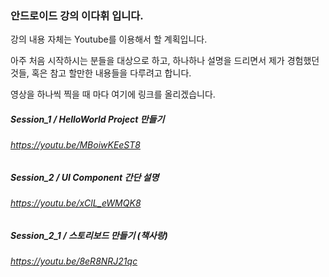 ### 안드로이드 강의 이다휘 입니다.


강의 내용 자체는 Youtube를 이용해서 할 계획입니다.

아주 처음 시작하시는 분들을 대상으로 하고, 하나하나 설명을 드리면서 제가 경험했던 것들, 혹은 참고 할만한 내용들을 다루려고 합니다.

영상을 하나씩 찍을 때 마다 여기에 링크를 올리겠습니다.

##### Session_1 / HelloWorld Project 만들기

###### https://youtu.be/MBoiwKEeST8


##### Session_2 / UI Component 간단 설명

###### https://youtu.be/xClL_eWMQK8


##### Session_2_1 / 스토리보드 만들기 (책사랑)

###### https://youtu.be/8eR8NRJ21qc